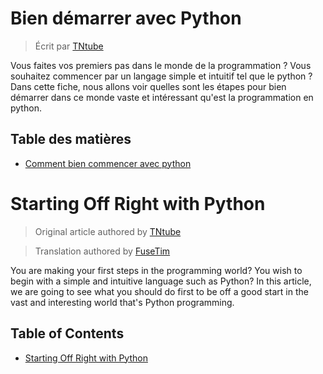 # Bien démarrer avec Python

> Écrit par [TNtube](https://github.com/TNtube)

Vous faites vos premiers pas dans le monde de la programmation ? Vous souhaitez commencer par un langage simple et intuitif tel que le python ?
Dans cette fiche, nous allons voir quelles sont les étapes pour bien démarrer dans ce monde vaste et intéressant qu'est la programmation en python.

## Table des matières

- [Comment bien commencer avec python](fr/START_WELL.md)


# Starting Off Right with Python

> Original article authored by [TNtube](https://github.com/TNtube)

> Translation authored by [FuseTim](https://github.com/fusetim)

You are making your first steps in the programming world?
You wish to begin with a simple and intuitive language such as Python?
In this article, we are going to see what you should do first to be off a good start in the vast and interesting world that's Python programming.

## Table of Contents
- [Starting Off Right with Python](en/START_WELL.md)
